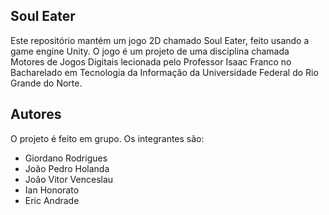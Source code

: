 ## Soul Eater

Este repositório mantém um jogo 2D chamado Soul Eater, feito usando a game engine Unity. O jogo é um projeto de uma disciplina chamada Motores de Jogos Digitais lecionada pelo Professor Isaac Franco no Bacharelado em Tecnologia da Informação da Universidade Federal do Rio Grande do Norte.

## Autores
O projeto é feito em grupo. Os integrantes são:
- Giordano Rodrigues
- João Pedro Holanda
- João Vitor Venceslau
- Ian Honorato
- Eric Andrade
